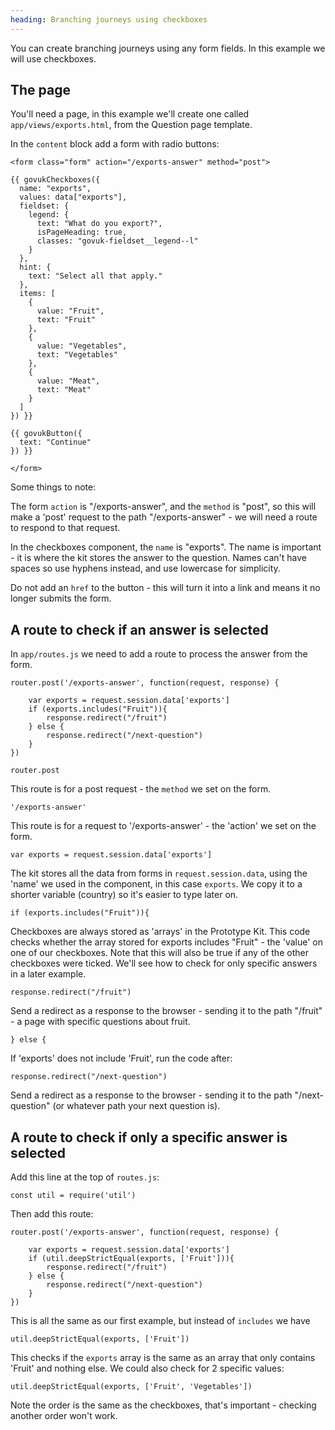 ```yaml
---
heading: Branching journeys using checkboxes
---
```


You can create branching journeys using any form fields. In this example we will use checkboxes.

## The page

You'll need a page, in this example we'll create one called `app/views/exports.html`, from the Question page template.

In the `content` block add a form with radio buttons:

```
<form class="form" action="/exports-answer" method="post">

{{ govukCheckboxes({
  name: "exports",
  values: data["exports"],
  fieldset: {
    legend: {
      text: "What do you export?",
      isPageHeading: true,
      classes: "govuk-fieldset__legend--l"
    }
  },
  hint: {
    text: "Select all that apply."
  },
  items: [
    {
      value: "Fruit",
      text: "Fruit"
    },
    {
      value: "Vegetables",
      text: "Vegetables"
    },
    {
      value: "Meat",
      text: "Meat"
    }
  ]
}) }}

{{ govukButton({
  text: "Continue"
}) }}

</form>
```

Some things to note:

The form `action` is "/exports-answer", and the `method` is "post", so this will make a 'post' request to the path "/exports-answer" - we will need a route to respond to that request.

In the checkboxes component, the `name` is "exports". The name is important - it is where the kit stores the answer to the question. Names can't have spaces so use hyphens instead, and use lowercase for simplicity.

Do not add an `href` to the button - this will turn it into a link and means it no longer submits the form.

## A route to check if an answer is selected

In `app/routes.js` we need to add a route to process the answer from the form.

```
router.post('/exports-answer', function(request, response) {

	var exports = request.session.data['exports']
	if (exports.includes("Fruit")){
		response.redirect("/fruit")
	} else {
		response.redirect("/next-question")
	}
})
```

`router.post`

This route is for a post request - the `method` we set on the form.

`'/exports-answer'`

This route is for a request to '/exports-answer' - the 'action' we set on the form.

`var exports = request.session.data['exports']`

The kit stores all the data from forms in `request.session.data`, using the 'name' we used in the component, in this case `exports`. We copy it to a shorter variable (country) so it's easier to type later on.

`if (exports.includes("Fruit")){`

Checkboxes are always stored as 'arrays' in the Prototype Kit. This code checks whether the array stored for exports includes "Fruit" - the 'value' on one of our checkboxes. Note that this will also be true if any of the other checkboxes were ticked. We'll see how to check for only specific answers in a later example.

`response.redirect("/fruit")`

Send a redirect as a response to the browser - sending it to the path "/fruit" - a page with specific questions about fruit.

`} else {`

If 'exports' does not include 'Fruit', run the code after:

`response.redirect("/next-question")`

Send a redirect as a response to the browser - sending it to the path "/next-question" (or whatever path your next question is).

## A route to check if only a specific answer is selected

Add this line at the top of `routes.js`:

```
const util = require('util')
```

Then add this route:

```
router.post('/exports-answer', function(request, response) {

	var exports = request.session.data['exports']
	if (util.deepStrictEqual(exports, ['Fruit'])){
		response.redirect("/fruit")
	} else {
		response.redirect("/next-question")
	}
})
```

This is all the same as our first example, but instead of `includes` we have

```
util.deepStrictEqual(exports, ['Fruit'])
```

This checks if the `exports` array is the same as an array that only contains 'Fruit' and nothing else. We could also check for 2 specific values:

```
util.deepStrictEqual(exports, ['Fruit', 'Vegetables'])
```

Note the order is the same as the checkboxes, that's important - checking another order won't work.
